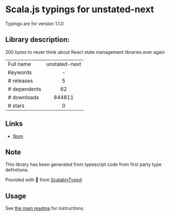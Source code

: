 
# Scala.js typings for unstated-next

Typings are for version 1.1.0

## Library description:
200 bytes to never think about React state management libraries ever again

|                    |                 |
| ------------------ | :-------------: |
| Full name          | unstated-next |
| Keywords           | - |
| # releases         | 5 |
| # dependents       | 62 |
| # downloads        | 844811 |
| # stars            | 0 |

## Links
- [Npm](https://www.npmjs.com/package/unstated-next)
    


## Note
This library has been generated from typescript code from first party type definitions.

Provided with :purple_heart: from [ScalablyTyped](https://github.com/oyvindberg/ScalablyTyped)

## Usage
See [the main readme](../../readme.md) for instructions.


